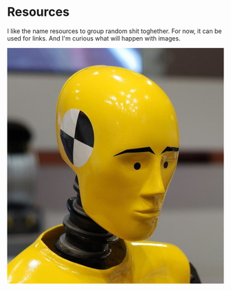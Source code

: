 # Resources

I like the name resources to group random shit toghether. For now, it can be used for links. And I'm curious what will happen with images.

![There she is, my dear crashtest dummy](../.gitbook/assets/crashtest-dummy.jpeg)

